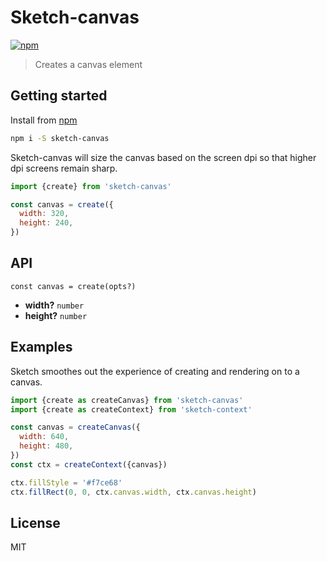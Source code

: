 # Sketch-canvas

[![npm](https://img.shields.io/npm/v/sketch-canvas.svg?style=flat)](https://www.npmjs.com/package/sketch-canvas)

> Creates a canvas element

## Getting started

Install from [npm](https://npmjs.com)

```sh
npm i -S sketch-canvas
```

Sketch-canvas will size the canvas based on the screen dpi so that higher dpi screens remain sharp.

```js
import {create} from 'sketch-canvas'

const canvas = create({
  width: 320,
  height: 240,
})
```

## API

```
const canvas = create(opts?)
```

- **width?** `number`
- **height?** `number`

## Examples

Sketch smoothes out the experience of creating and rendering on to a canvas.

```js
import {create as createCanvas} from 'sketch-canvas'
import {create as createContext} from 'sketch-context'

const canvas = createCanvas({
  width: 640,
  height: 480,
})
const ctx = createContext({canvas})

ctx.fillStyle = '#f7ce68'
ctx.fillRect(0, 0, ctx.canvas.width, ctx.canvas.height)
```

## License

MIT
